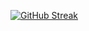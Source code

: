 [![GitHub Streak](https://streak-stats.demolab.com?user=rhshourav&theme=nordfox&hide_border=true&border_radius=4.6&exclude_days=Fri)](https://git.io/streak-stats)
